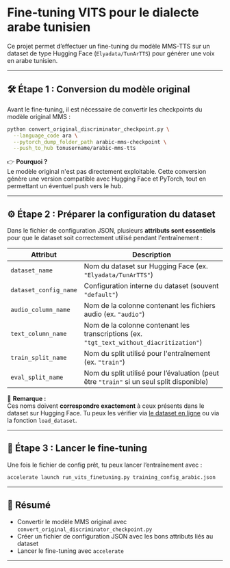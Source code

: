 # Fine-tuning VITS pour le dialecte arabe tunisien

Ce projet permet d’effectuer un fine-tuning du modèle MMS-TTS sur un dataset de type Hugging Face (`Elyadata/TunArTTS`) pour générer une voix en arabe tunisien.

---

## 🛠 Étape 1 : Conversion du modèle original

Avant le fine-tuning, il est nécessaire de convertir les checkpoints du modèle original MMS :

```bash
python convert_original_discriminator_checkpoint.py \
  --language_code ara \
  --pytorch_dump_folder_path arabic-mms-checkpoint \
  --push_to_hub tonusername/arabic-mms-tts
```

👉 **Pourquoi ?**  
Le modèle original n'est pas directement exploitable. Cette conversion génère une version compatible avec Hugging Face et PyTorch, tout en permettant un éventuel push vers le hub.

---

## ⚙️ Étape 2 : Préparer la configuration du dataset

Dans le fichier de configuration JSON, plusieurs **attributs sont essentiels** pour que le dataset soit correctement utilisé pendant l'entraînement :

| Attribut | Description |
|----------|-------------|
| `dataset_name` | Nom du dataset sur Hugging Face (ex. `"Elyadata/TunArTTS"`) |
| `dataset_config_name` | Configuration interne du dataset (souvent `"default"`) |
| `audio_column_name` | Nom de la colonne contenant les fichiers audio (ex. `"audio"`) |
| `text_column_name` | Nom de la colonne contenant les transcriptions (ex. `"tgt_text_without_diacritization"`) |
| `train_split_name` | Nom du split utilisé pour l'entraînement (ex. `"train"`) |
| `eval_split_name` | Nom du split utilisé pour l’évaluation (peut être `"train"` si un seul split disponible) |

📝 **Remarque :**  
Ces noms doivent **correspondre exactement** à ceux présents dans le dataset sur Hugging Face. Tu peux les vérifier via [le dataset en ligne](https://huggingface.co/datasets/Elyadata/TunArTTS) ou via la fonction `load_dataset`.

---

## 🚀 Étape 3 : Lancer le fine-tuning

Une fois le fichier de config prêt, tu peux lancer l’entraînement avec :

```bash
accelerate launch run_vits_finetuning.py training_config_arabic.json
```

---

## 📌 Résumé

- Convertir le modèle MMS original avec `convert_original_discriminator_checkpoint.py`
- Créer un fichier de configuration JSON avec les bons attributs liés au dataset
- Lancer le fine-tuning avec `accelerate`

---
